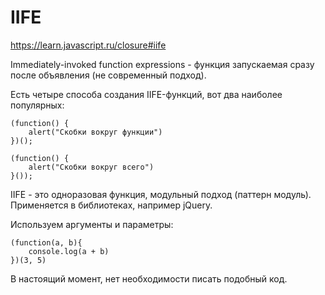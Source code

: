 # IIFE
https://learn.javascript.ru/closure#iife

Immediately-invoked function expressions - функция запускаемая сразу после объявления (не современный подход).

Есть четыре способа создания IIFE-функций, вот два наиболее популярных:

    (function() {
        alert("Скобки вокруг функции")
    })();

    (function() {
        alert("Скобки вокруг всего")
    }());

IIFE - это одноразовая функция, модульный подход (паттерн модуль). Применяется в библиотеках, например jQuery.

Используем аргументы и параметры:

    (function(a, b){
        console.log(a + b)
    })(3, 5)

В настоящий момент, нет необходимости писать подобный код.
